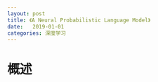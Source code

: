 ```yaml
---
layout: post
title: 《A Neural Probabilistic Language Model》
date:   2019-01-01
categories: 深度学习
---  
```


# 概述
